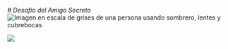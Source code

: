 <em> # Desafío del Amigo Secreto </em>
![Imagen en escala de grises de una persona usando sombrero, lentes y cubrebocas](https://flic.kr/p/2koABqf)

 <p align="left">
   <img src="https://img.shields.io/badge/STATUS-EN%20DESAROLLO-green">
   </p>
   
